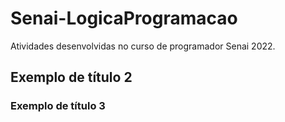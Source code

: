 # Senai-LogicaProgramacao
Atividades desenvolvidas no curso de programador Senai 2022.

## Exemplo de título  2

### Exemplo de título 3

